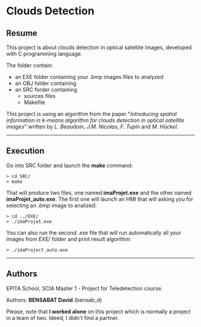 # Clouds Detection

Resume
------

This project is about clouds detection in optical satellite images, developed with C programming language.

The folder contain:

* an EXE folder containing your .bmp images files to analyzed
* an OBJ folder containing
* an SRC forder containing
     * sources files
     * Makefile

This project is using an algorithm from the paper "*Introducing spatial information in k-means algorithm for clouds detection in optical satellite images*" written by *L. Beaudoin*, *J.M. Nicolas*, *F. Tupin* and *M. Hückel*.

___
Execution
---------

Go into SRC folder and launch the **make** command:

    > cd SRC/
    > make

That will produce two files, one named **imaProjet.exe** and the other named **imaProjet_auto.exe**. The first one will launch an HMI that will asking you for selecting an *.bmp* image to analized:

    > cd ../EXE/
    > ./imaProjet.exe

You can also run the second *.exe* file that will run automatically all your images from *EXE/* folder and print result algorithm:

    > ./imaProject_auto.exe

___
Authors
-------

EPITA School, SCIA Master 1 - Project for Teledetection course. 

Authors: **BENSABAT David** (bensab_d)

Please, note that **I worked alone** on this project which is normally a project in a team of two. Ideed, I didn't find a partner.
